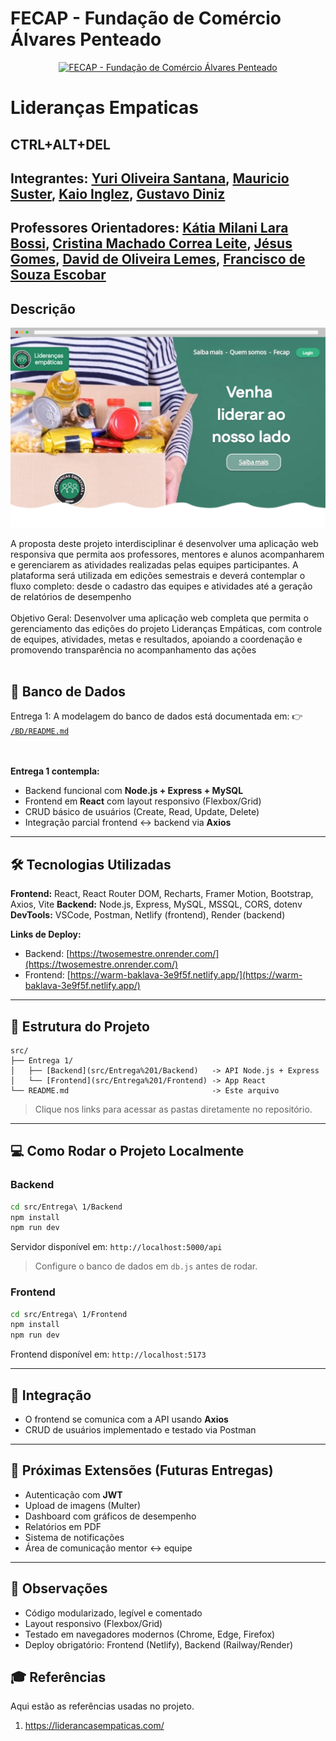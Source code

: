 # FECAP - Fundação de Comércio Álvares Penteado

<p align="center">
<a href= "https://www.fecap.br/"><img src="https://encrypted-tbn0.gstatic.com/images?q=tbn:ANd9GcRhZPrRa89Kma0ZZogxm0pi-tCn_TLKeHGVxywp-LXAFGR3B1DPouAJYHgKZGV0XTEf4AE&usqp=CAU" alt="FECAP - Fundação de Comércio Álvares Penteado" border="0"></a>
</p>

# Lideranças Empaticas

## CTRL+ALT+DEL

## Integrantes: <a href="">Yuri Oliveira Santana</a>, <a href="">Mauricio Suster</a>, <a href="">Kaio Inglez</a>, <a href="">Gustavo Diniz</a></a>

## Professores Orientadores: <a href="">Kátia Milani Lara Bossi</a>, <a href="">Cristina Machado Correa Leite</a>, <a href="">Jésus Gomes</a>, <a href="">David de Oliveira Lemes</a>, <a href="">Francisco de Souza Escobar</a>

## Descrição


![](imagens/home.png)



A proposta deste projeto interdisciplinar é desenvolver uma aplicação web responsiva que 
permita aos professores, mentores e alunos acompanharem e gerenciarem as atividades 
realizadas pelas equipes participantes. A plataforma será utilizada em edições semestrais e 
deverá contemplar o fluxo completo: desde o cadastro das equipes e atividades até a geração 
de relatórios de desempenho
<br><br>
Objetivo Geral:
Desenvolver uma aplicação web completa que permita o gerenciamento das edições do 
projeto Lideranças Empáticas, com controle de equipes, atividades, metas e resultados, 
apoiando a coordenação e promovendo transparência no acompanhamento das ações
<br><br>

## 🔗 Banco de Dados
 
Entrega 1: A modelagem do banco de dados está documentada em: 
👉 [`/BD/README.md`](documentos/Entrega%201/BD/README.md)


<br><br>
**Entrega 1 contempla:**

* Backend funcional com **Node.js + Express + MySQL**
* Frontend em **React** com layout responsivo (Flexbox/Grid)
* CRUD básico de usuários (Create, Read, Update, Delete)
* Integração parcial frontend ↔ backend via **Axios**

---

## 🛠 Tecnologias Utilizadas

**Frontend:** React, React Router DOM, Recharts, Framer Motion, Bootstrap, Axios, Vite
**Backend:** Node.js, Express, MySQL, MSSQL, CORS, dotenv
**DevTools:** VSCode, Postman, Netlify (frontend), Render (backend)

**Links de Deploy:**

* Backend: [https://twosemestre.onrender.com/](https://twosemestre.onrender.com/)
* Frontend: [https://warm-baklava-3e9f5f.netlify.app/](https://warm-baklava-3e9f5f.netlify.app/)

---

## 📂 Estrutura do Projeto

```
src/
├── Entrega 1/
│   ├── [Backend](src/Entrega%201/Backend)   -> API Node.js + Express
│   └── [Frontend](src/Entrega%201/Frontend) -> App React                  
└── README.md                                -> Este arquivo
```

> Clique nos links para acessar as pastas diretamente no repositório.

---
## 💻 Como Rodar o Projeto Localmente

### Backend

```bash
cd src/Entrega\ 1/Backend
npm install
npm run dev
```

Servidor disponível em: `http://localhost:5000/api`

> Configure o banco de dados em `db.js` antes de rodar.

### Frontend

```bash
cd src/Entrega\ 1/Frontend
npm install
npm run dev
```

Frontend disponível em: `http://localhost:5173`

---

## 🔗 Integração

* O frontend se comunica com a API usando **Axios**
* CRUD de usuários implementado e testado via Postman

---

## 🌟 Próximas Extensões (Futuras Entregas)

* Autenticação com **JWT**
* Upload de imagens (Multer)
* Dashboard com gráficos de desempenho
* Relatórios em PDF
* Sistema de notificações
* Área de comunicação mentor ↔ equipe

---
## 📝 Observações

* Código modularizado, legível e comentado
* Layout responsivo (Flexbox/Grid)
* Testado em navegadores modernos (Chrome, Edge, Firefox)
* Deploy obrigatório: Frontend (Netlify), Backend (Railway/Render)

## 🎓 Referências

Aqui estão as referências usadas no projeto.

1. <https://liderancasempaticas.com/>
